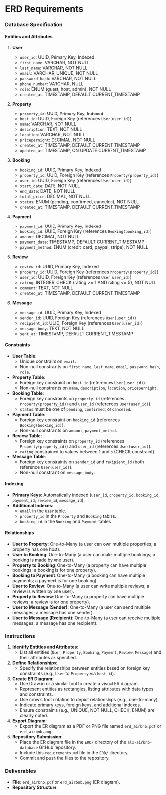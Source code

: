 #  ERD Requirements

### Database Specification

#### Entities and Attributes
1. **User**
   - `user_id`: UUID, Primary Key, Indexed
   - `first_name`: VARCHAR, NOT NULL
   - `last_name`: VARCHAR, NOT NULL
   - `email`: VARCHAR, UNIQUE, NOT NULL
   - `password_hash`: VARCHAR, NOT NULL
   - `phone_number`: VARCHAR, NULL
   - `role`: ENUM (guest, host, admin), NOT NULL
   - `created_at`: TIMESTAMP, DEFAULT CURRENT_TIMESTAMP

2. **Property**
   - `property_id`: UUID, Primary Key, Indexed
   - `host_id`: UUID, Foreign Key (references `User(user_id)`)
   - `name`: VARCHAR, NOT NULL
   - `description`: TEXT, NOT NULL
   - `location`: VARCHAR, NOT NULL
   - `pricepernight`: DECIMAL, NOT NULL
   - `created_at`: TIMESTAMP, DEFAULT CURRENT_TIMESTAMP
   - `updated_at`: TIMESTAMP, ON UPDATE CURRENT_TIMESTAMP

3. **Booking**
   - `booking_id`: UUID, Primary Key, Indexed
   - `property_id`: UUID, Foreign Key (references `Property(property_id)`)
   - `user_id`: UUID, Foreign Key (references `User(user_id)`)
   - `start_date`: DATE, NOT NULL
   - `end_date`: DATE, NOT NULL
   - `total_price`: DECIMAL, NOT NULL
   - `status`: ENUM (pending, confirmed, canceled), NOT NULL
   - `created_at`: TIMESTAMP, DEFAULT CURRENT_TIMESTAMP

4. **Payment**
   - `payment_id`: UUID, Primary Key, Indexed
   - `booking_id`: UUID, Foreign Key (references `Booking(booking_id)`)
   - `amount`: DECIMAL, NOT NULL
   - `payment_date`: TIMESTAMP, DEFAULT CURRENT_TIMESTAMP
   - `payment_method`: ENUM (credit_card, paypal, stripe), NOT NULL

5. **Review**
   - `review_id`: UUID, Primary Key, Indexed
   - `property_id`: UUID, Foreign Key (references `Property(property_id)`)
   - `user_id`: UUID, Foreign Key (references `User(user_id)`)
   - `rating`: INTEGER, CHECK (rating >= 1 AND rating <= 5), NOT NULL
   - `comment`: TEXT, NOT NULL
   - `created_at`: TIMESTAMP, DEFAULT CURRENT_TIMESTAMP

6. **Message**
   - `message_id`: UUID, Primary Key, Indexed
   - `sender_id`: UUID, Foreign Key (references `User(user_id)`)
   - `recipient_id`: UUID, Foreign Key (references `User(user_id)`)
   - `message_body`: TEXT, NOT NULL
   - `sent_at`: TIMESTAMP, DEFAULT CURRENT_TIMESTAMP

#### Constraints
- **User Table**:
  - Unique constraint on `email`.
  - Non-null constraints on `first_name`, `last_name`, `email`, `password_hash`, `role`.
- **Property Table**:
  - Foreign key constraint on `host_id` (references `User(user_id)`).
  - Non-null constraints on `name`, `description`, `location`, `pricepernight`.
- **Booking Table**:
  - Foreign key constraints on `property_id` (references `Property(property_id)`) and `user_id` (references `User(user_id)`).
  - `status` must be one of `pending`, `confirmed`, or `canceled`.
- **Payment Table**:
  - Foreign key constraint on `booking_id` (references `Booking(booking_id)`).
  - Non-null constraints on `amount`, `payment_method`.
- **Review Table**:
  - Foreign key constraints on `property_id` (references `Property(property_id)`) and `user_id` (references `User(user_id)`).
  - `rating` constrained to values between 1 and 5 (CHECK constraint).
- **Message Table**:
  - Foreign key constraints on `sender_id` and `recipient_id` (both reference `User(user_id)`).
  - Non-null constraint on `message_body`.

#### Indexing
- **Primary Keys**: Automatically indexed (`user_id`, `property_id`, `booking_id`, `payment_id`, `review_id`, `message_id`).
- **Additional Indexes**:
  - `email` in the `User` table.
  - `property_id` in the `Property` and `Booking` tables.
  - `booking_id` in the `Booking` and `Payment` tables.

#### Relationships
- **User to Property**: One-to-Many (a user can own multiple properties; a property has one host).
- **User to Booking**: One-to-Many (a user can make multiple bookings; a booking is made by one user).
- **Property to Booking**: One-to-Many (a property can have multiple bookings; a booking is for one property).
- **Booking to Payment**: One-to-Many (a booking can have multiple payments; a payment is for one booking).
- **User to Review**: One-to-Many (a user can write multiple reviews; a review is written by one user).
- **Property to Review**: One-to-Many (a property can have multiple reviews; a review is for one property).
- **User to Message (Sender)**: One-to-Many (a user can send multiple messages; a message has one sender).
- **User to Message (Recipient)**: One-to-Many (a user can receive multiple messages; a message has one recipient).

### Instructions
1. **Identify Entities and Attributes**:
   - List all entities (`User`, `Property`, `Booking`, `Payment`, `Review`, `Message`) and their attributes as specified.
2. **Define Relationships**:
   - Specify the relationships between entities based on foreign key constraints (e.g., `User` to `Property` via `host_id`).
3. **Create ER Diagram**:
   - Use Draw.io or a similar tool to create a visual ER diagram.
   - Represent entities as rectangles, listing attributes with data types and constraints.
   - Use crow’s foot notation to depict relationships (e.g., one-to-many).
   - Indicate primary keys, foreign keys, and additional indexes.
   - Ensure constraints (e.g., UNIQUE, NOT NULL, CHECK, ENUM) are clearly noted.
4. **Export Diagram**:
   - Export the ER diagram as a PDF or PNG file named `erd_airbnb.pdf` or `erd_airbnb.png`.
5. **Repository Submission**:
   - Place the ER diagram file in the `ERD/` directory of the `alx-airbnb-database` GitHub repository.
   - Include this `requirements.md` file in the `ERD/` directory.
   - Commit and push the files to the repository.

### Deliverables
- **File**: `erd_airbnb.pdf` or `erd_airbnb.png` (ER diagram).
- **Repository Structure**:
